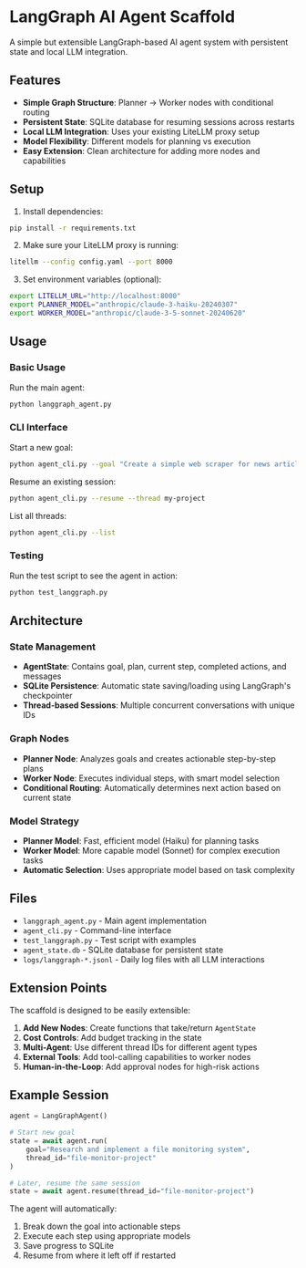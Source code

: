 # LangGraph AI Agent Scaffold

A simple but extensible LangGraph-based AI agent system with persistent state and local LLM integration.

## Features

- **Simple Graph Structure**: Planner → Worker nodes with conditional routing
- **Persistent State**: SQLite database for resuming sessions across restarts
- **Local LLM Integration**: Uses your existing LiteLLM proxy setup
- **Model Flexibility**: Different models for planning vs execution
- **Easy Extension**: Clean architecture for adding more nodes and capabilities

## Setup

1. Install dependencies:
```bash
pip install -r requirements.txt
```

2. Make sure your LiteLLM proxy is running:
```bash
litellm --config config.yaml --port 8000
```

3. Set environment variables (optional):
```bash
export LITELLM_URL="http://localhost:8000"
export PLANNER_MODEL="anthropic/claude-3-haiku-20240307"
export WORKER_MODEL="anthropic/claude-3-5-sonnet-20240620"
```

## Usage

### Basic Usage

Run the main agent:
```bash
python langgraph_agent.py
```

### CLI Interface

Start a new goal:
```bash
python agent_cli.py --goal "Create a simple web scraper for news articles" --thread my-project
```

Resume an existing session:
```bash
python agent_cli.py --resume --thread my-project
```

List all threads:
```bash
python agent_cli.py --list
```

### Testing

Run the test script to see the agent in action:
```bash
python test_langgraph.py
```

## Architecture

### State Management
- **AgentState**: Contains goal, plan, current step, completed actions, and messages
- **SQLite Persistence**: Automatic state saving/loading using LangGraph's checkpointer
- **Thread-based Sessions**: Multiple concurrent conversations with unique IDs

### Graph Nodes
- **Planner Node**: Analyzes goals and creates actionable step-by-step plans
- **Worker Node**: Executes individual steps, with smart model selection
- **Conditional Routing**: Automatically determines next action based on current state

### Model Strategy
- **Planner Model**: Fast, efficient model (Haiku) for planning tasks
- **Worker Model**: More capable model (Sonnet) for complex execution tasks
- **Automatic Selection**: Uses appropriate model based on task complexity

## Files

- `langgraph_agent.py` - Main agent implementation
- `agent_cli.py` - Command-line interface
- `test_langgraph.py` - Test script with examples
- `agent_state.db` - SQLite database for persistent state
- `logs/langgraph-*.jsonl` - Daily log files with all LLM interactions

## Extension Points

The scaffold is designed to be easily extensible:

1. **Add New Nodes**: Create functions that take/return `AgentState`
2. **Cost Controls**: Add budget tracking in the state
3. **Multi-Agent**: Use different thread IDs for different agent types
4. **External Tools**: Add tool-calling capabilities to worker nodes
5. **Human-in-the-Loop**: Add approval nodes for high-risk actions

## Example Session

```python
agent = LangGraphAgent()

# Start new goal
state = await agent.run(
    goal="Research and implement a file monitoring system",
    thread_id="file-monitor-project"
)

# Later, resume the same session
state = await agent.resume(thread_id="file-monitor-project")
```

The agent will automatically:
1. Break down the goal into actionable steps
2. Execute each step using appropriate models
3. Save progress to SQLite
4. Resume from where it left off if restarted
